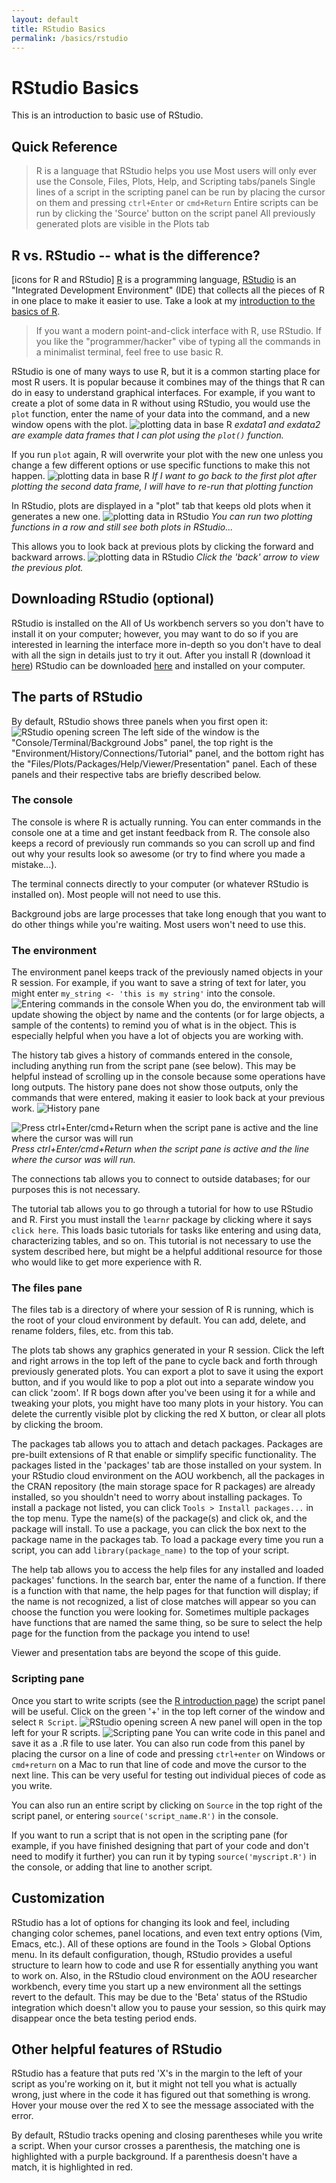 ```yaml
---
layout: default
title: RStudio Basics
permalink: /basics/rstudio
---
```


# RStudio Basics

This is an introduction to basic use of RStudio.

## Quick Reference
> R is a language that RStudio helps you use 
> Most users will only ever use the Console, Files, Plots, Help, and Scripting tabs/panels
> Single lines of a script in the scripting panel can be run by placing the cursor on them and pressing `ctrl+Enter` or `cmd+Return`
> Entire scripts can be run by clicking the 'Source' button on the script panel
> All previously generated plots are visible in the Plots tab


## R vs. RStudio -- what is the difference?
[icons for R and RStudio]
[R](https://www.r-project.org/) is a programming language, [RStudio](https://posit.co/products/open-source/rstudio/) is an "Integrated Development Environment" (IDE) that collects all the pieces of R in one place to make it easier to use. Take a look at my [introduction to the basics of R](./basics/r).

> If you want a modern point-and-click interface with R, use RStudio. If you like the "programmer/hacker" vibe of typing all the commands in a minimalist terminal, feel free to use basic R.

RStudio is one of many ways to use R, but it is a common starting place for most R users. 
It is popular because it combines may of the things that R can do in easy to understand graphical interfaces. 
For example, if you want to create a plot of some data in R without using RStudio, you would use the `plot` function, enter the name of your data into the command, and a new window opens with the plot. 
![plotting data in base R](./assets/images/exdata1.png)
*exdata1 and exdata2 are example data frames that I can plot using the `plot()` function.*
    
If you run `plot` again, R will overwrite your plot with the new one unless you change a few different options or use specific functions to make this not happen.
![plotting data in base R](./assets/images/exdata2.png)
*If I want to go back to the first plot after plotting the second data frame, I will have to re-run that plotting function* 

In RStudio, plots are displayed in a "plot" tab that keeps old plots when it generates a new one. 
![plotting data in RStudio](./assets/images/exdata3.png)
*You can run two plotting functions in a row and still see both plots in RStudio...*
    
This allows you to look back at previous plots by clicking the forward and backward arrows.
![plotting data in RStudio](./assets/images/exdata4.png)
*Click the 'back' arrow to view the previous plot.*

## Downloading RStudio (optional)
RStudio is installed on the All of Us workbench servers so you don't have to install it on your computer; however, you may want to do so if you are interested in learning the interface more in-depth so you don't have to deal with all the sign in details just to try it out.
After you install R (download it [here](https://cran.rstudio.com/)) RStudio can be downloaded [here](https://posit.co/download/rstudio-desktop/) and installed on your computer.

## The parts of RStudio
By default, RStudio shows three panels when you first open it: 
![RStudio opening screen](./assets/images/RStudio_1.png)
The left side of the window is the "Console/Terminal/Background Jobs" panel, the top right is the "Environment/History/Connections/Tutorial" panel, and the bottom right has the "Files/Plots/Packages/Help/Viewer/Presentation" panel.
Each of these panels and their respective tabs are briefly described below.

### The console
The console is where R is actually running.
You can enter commands in the console one at a time and get instant feedback from R. 
The console also keeps a record of previously run commands so you can scroll up and find out why your results look so awesome (or try to find where you made a mistake...). 

The terminal connects directly to your computer (or whatever RStudio is installed on).
Most people will not need to use this.

Background jobs are large processes that take long enough that you want to do other things while you're waiting.
Most users won't need to use this.

### The environment
The environment panel keeps track of the previously named objects in your R session.
For example, if you want to save a string of text for later, you might enter `my_string <- 'this is my string'` into the console.
![Entering commands in the console](./assets/images/RStudio_3.png)
When you do, the environment tab will update showing the object by name and the contents (or for large objects, a sample of the contents) to remind you of what is in the object.
This is especially helpful when you have a lot of objects you are working with.

The history tab gives a history of commands entered in the console, including anything run from the script pane (see below).
This may be helpful instead of scrolling up in the console because some operations have long outputs.
The history pane does not show those outputs, only the commands that were entered, making it easier to look back at your previous work.
![History pane](./assets/images/RStudio_4.png)

![Press ctrl+Enter/cmd+Return when the script pane is active and the line where the cursor was will run](./assets/images/RStudio_5.png)
*Press ctrl+Enter/cmd+Return when the script pane is active and the line where the cursor was will run.*
    
The connections tab allows you to connect to outside databases; for our purposes this is not necessary.

The tutorial tab allows you to go through a tutorial for how to use RStudio and R. 
First you must install the `learnr` package by clicking where it says `click here`.
This loads basic tutorials for tasks like entering and using data, characterizing tables, and so on.
This tutorial is not necessary to use the system described here, but might be a helpful additional resource for those who would like to get more experience with R.

### The files pane
The files tab is a directory of where your session of R is running, which is the root of your cloud environment by default.
You can add, delete, and rename folders, files, etc. from this tab.

The plots tab shows any graphics generated in your R session.
Click the left and right arrows in the top left of the pane to cycle back and forth through previously generated plots. 
You can export a plot to save it using the export button, and if you would like to pop a plot out into a separate window you can click 'zoom'. 
If R bogs down after you've been using it for a while and tweaking your plots, you might have too many plots in your history. 
You can delete the currently visible plot by clicking the red X button, or clear all plots by clicking the broom.

The packages tab allows you to attach and detach packages.
Packages are pre-built extensions of R that enable or simplify specific functionality. 
The packages listed in the 'packages' tab are those installed on your system. 
In your RStudio cloud environment on the AOU workbench, all the packages in the CRAN repository (the main storage space for R packages) are already installed, so you shouldn't need to worry about installing packages.
To install a package not listed, you can click `Tools > Install packages...` in the top menu. 
Type the name(s) of the package(s) and click ok, and the package will install.
To use a package, you can click the box next to the package name in the packages tab.
To load a package every time you run a script, you can add `library(package_name)` to the top of your script.

The help tab allows you to access the help files for any installed and loaded packages' functions.
In the search bar, enter the name of a function. 
If there is a function with that name, the help pages for that function will display; if the name is not recognized, a list of close matches will appear so you can choose the function you were looking for.
Sometimes multiple packages have functions that are named the same thing, so be sure to select the help page for the function from the package you intend to use!

Viewer and presentation tabs are beyond the scope of this guide.

### Scripting pane
Once you start to write scripts (see the [R introduction page](./basics/r)) the script panel will be useful.
Click on the green '+' in the top left corner of the window and select `R Script`.
![RStudio opening screen](./assets/images/RStudio_1b.png)
A new panel will open in the top left for your R scripts.
![Scripting pane](./assets/images/RStudio_2.png)
You can write code in this panel and save it as a .R file to use later. 
You can also run code from this panel by placing the cursor on a line of code and pressing `ctrl+enter` on Windows or `cmd+return` on a Mac to run that line of code and move the cursor to the next line.
This can be very useful for testing out individual pieces of code as you write.

You can also run an entire script by clicking on `Source` in the top right of the script panel, or entering `source('script_name.R')` in the console.

If you want to run a script that is not open in the scripting pane (for example, if you have finished designing that part of your code and don't need to modify it further) you can run it by typing `source('myscript.R')` in the console, or adding that line to another script.

## Customization
RStudio has a lot of options for changing its look and feel, including changing color schemes, panel locations, and even text entry options (Vim, Emacs, etc.). 
All of these options are found in the Tools > Global Options menu.
In its default configuration, though, RStudio provides a useful structure to learn how to code and use R for essentially anything you want to work on.
Also, in the RStudio cloud environment on the AOU researcher workbench, every time you start up a new environment all the settings revert to the default.
This may be due to the 'Beta' status of the RStudio integration which doesn't allow you to pause your session, so this quirk may disappear once the beta testing period ends.

## Other helpful features of RStudio
RStudio has a feature that puts red 'X's in the margin to the left of your script as you're working on it, but it might not tell you what is actually wrong, just where in the code it has figured out that something is wrong.
Hover your mouse over the red X to see the message associated with the error.

By default, RStudio tracks opening and closing parentheses while you write a script. 
When your cursor crosses a parenthesis, the matching one is highlighted with a purple background. 
If a parenthesis doesn't have a match, it is highlighted in red.
